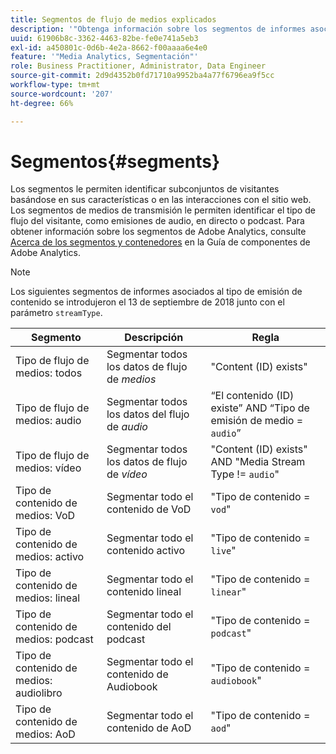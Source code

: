```yaml
---
title: Segmentos de flujo de medios explicados
description: '"Obtenga información sobre los segmentos de informes asociados con el tipo de flujo de medios, incluidos el segmento, la descripción y la regla para el tipo de flujo de medios".'
uuid: 61906b8c-3362-4463-82be-fe0e741a5eb3
exl-id: a450801c-0d6b-4e2a-8662-f00aaaa6e4e0
feature: '"Media Analytics, Segmentación"'
role: Business Practitioner, Administrator, Data Engineer
source-git-commit: 2d9d4352b0fd71710a9952ba4a77f6796ea9f5cc
workflow-type: tm+mt
source-wordcount: '207'
ht-degree: 66%

---
```


# Segmentos{#segments}

Los segmentos le permiten identificar subconjuntos de visitantes basándose en sus características o en las interacciones con el sitio web. Los segmentos de medios de transmisión le permiten identificar el tipo de flujo del visitante, como emisiones de audio, en directo o podcast. Para obtener información sobre los segmentos de Adobe Analytics, consulte [Acerca de los segmentos y contenedores](https://experienceleague.adobe.com/docs/analytics/components/segmentation/seg-overview.html?lang=en) en la Guía de componentes de Adobe Analytics.

>[!NOTE]
>
>Los siguientes segmentos de informes asociados al tipo de emisión de contenido se introdujeron el 13 de septiembre de 2018 junto con el parámetro `streamType`.

| Segmento | Descripción | Regla |
|---|---|---|
| Tipo de flujo de medios: todos | Segmentar todos los datos de flujo de *medios* | &quot;Content (ID) exists&quot; |
| Tipo de flujo de medios: audio | Segmentar todos los datos del flujo de *audio* | “El contenido (ID) existe” AND “Tipo de emisión de medio = `audio`” |
| Tipo de flujo de medios: vídeo | Segmentar todos los datos de flujo de *vídeo* | &quot;Content (ID) exists&quot; AND &quot;Media Stream Type != `audio`&quot; |
| Tipo de contenido de medios: VoD | Segmentar todo el contenido de VoD | &quot;Tipo de contenido = `vod`&quot; |
| Tipo de contenido de medios: activo | Segmentar todo el contenido activo | &quot;Tipo de contenido = `live`&quot; |
| Tipo de contenido de medios: lineal | Segmentar todo el contenido lineal | &quot;Tipo de contenido = `linear`&quot; |
| Tipo de contenido de medios: podcast | Segmentar todo el contenido del podcast | &quot;Tipo de contenido = `podcast`&quot; |
| Tipo de contenido de medios: audiolibro | Segmentar todo el contenido de Audiobook | &quot;Tipo de contenido = `audiobook`&quot; |
| Tipo de contenido de medios: AoD | Segmentar todo el contenido de AoD | &quot;Tipo de contenido = `aod`&quot; |
